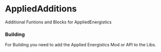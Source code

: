 # AppliedAdditions
Additional Funtions and Blocks for AppliedEnergistics

### Building
For Building you need to add the Applied Energistics Mod or API to the Libs.
